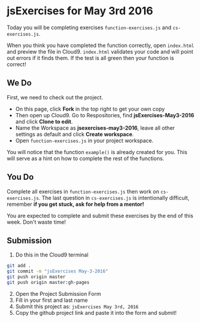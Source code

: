 # jsExercises for May 3rd 2016
Today you will be completing exercises `function-exercises.js` and `cs-exercises.js`.

When you think you have completed the function correctly, open `index.html` and preview the file in Cloud9.
`index.html` validates your code and will point out errors if it finds them.
If the test is all green then your function is correct!

## We Do
First, we need to check out the project.

* On this page, click **Fork** in the top right to get your own copy
* Then open up Cloud9. Go to Respositories, find **jsExercises-May3-2016** and click **Clone to edit**.
* Name the Workspace as **jsexercises-may3-2016**, leave all other settings as default and click **Create workspace**.
* Open `function-exercises.js` in your project workspace.

You will notice that the function `example()` is already created for you.
This will serve as a hint on how to complete the rest of the functions.

## You Do
Complete all exercises in `function-exercises.js` then work on `cs-exercises.js`.
The last question in `cs-exercises.js` is intentionally difficult, remember **if you get stuck, ask for help from a mentor!**

You are expected to complete and submit these exercises by the end of this week. Don't waste time!

## Submission

1. Do this in the Cloud9 terminal
```bash
git add .
git commit -m "jsExercises May-3-2016"
git push origin master
git push origin master:gh-pages
```
2. Open the Project Submission Form
3. Fill in your first and last name
4. Submit this project as: `jsExercises May 3rd, 2016`
5. Copy the github project link and paste it into the form and submit!

